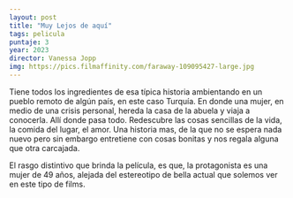 ```yaml
---
layout: post
title: "Muy Lejos de aquí"
tags: pelicula
puntaje: 3
year: 2023
director: Vanessa Jopp
img: https://pics.filmaffinity.com/faraway-109095427-large.jpg
---
```


Tiene todos los ingredientes de esa típica historia ambientando en un pueblo remoto de algún país, en este caso Turquía. En donde una mujer, en medio de una crisis personal, hereda la casa de la abuela y viaja a conocerla. Allí donde pasa todo. Redescubre las cosas sencillas de la vida, la comida del lugar, el amor. Una historia mas, de la que no se espera nada nuevo pero sin embargo entretiene con cosas bonitas y nos regala alguna que otra carcajada. 

El rasgo distintivo que brinda la película, es que, la protagonista es una mujer de 49 años, alejada del estereotipo de bella actual que solemos ver en este tipo de films.

